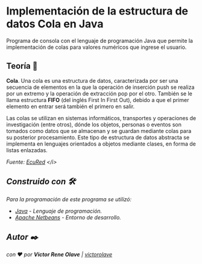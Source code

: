 # Implementación de la estructura de datos Cola en Java

Programa de consola con el lenguaje de programación Java que permite la implementación de colas para valores numéricos que ingrese el usuario.


## Teoría 📖

<b>Cola</b>. Una cola es una estructura de datos, caracterizada por ser una secuencia de elementos en la que la operación de inserción push se realiza por un extremo y la operación de extracción pop por el otro. También se le llama estructura <b>FIFO</b> (del inglés First In First Out), debido a que el primer elemento en entrar será también el primero en salir.

Las colas se utilizan en sistemas informáticos, transportes y operaciones de investigación (entre otros), dónde los objetos, personas o eventos son tomados como datos que se almacenan y se guardan mediante colas para su posterior procesamiento. Este tipo de estructura de datos abstracta se implementa en lenguajes orientados a objetos mediante clases, en forma de listas enlazadas.

<i>Fuente: [EcuRed](https://www.ecured.cu/Cola_(Estructura_de_datos)) </i>

## Construido con 🛠️

Para la programación de este programa se utilizó:
* [Java](https://www.java.com/es/) - Lenguaje de programación.
* [Apache Netbeans](https://netbeans.apache.org/) - Entorno de desarrollo.

## Autor ✒️

con ❤️ por   **Victor Rene Olave** | [victorolave](https://github.com/victorolave)
